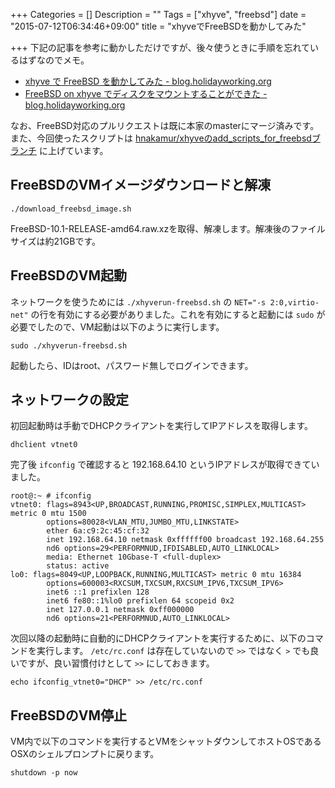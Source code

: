 +++
Categories = []
Description = ""
Tags = ["xhyve", "freebsd"]
date = "2015-07-12T06:34:46+09:00"
title = "xhyveでFreeBSDを動かしてみた"

+++
下記の記事を参考に動かしただけですが、後々使うときに手順を忘れているはずなのでメモ。

* [xhyve で FreeBSD を動かしてみた - blog.holidayworking.org](http://blog.holidayworking.org/entry/2015/06/27/xhyve_%E3%81%A7_FreeBSD_%E3%82%92%E5%8B%95%E3%81%8B%E3%81%97%E3%81%A6%E3%81%BF%E3%81%9F)
* [FreeBSD on xhyve でディスクをマウントすることができた - blog.holidayworking.org](http://blog.holidayworking.org/entry/2015/07/05/FreeBSD_on_xhyve_%E3%81%A7%E3%83%87%E3%82%A3%E3%82%B9%E3%82%AF%E3%82%92%E3%83%9E%E3%82%A6%E3%83%B3%E3%83%88%E3%81%99%E3%82%8B%E3%81%93%E3%81%A8%E3%81%8C%E3%81%A7%E3%81%8D%E3%81%9F)

なお、FreeBSD対応のプルリクエストは既に本家のmasterにマージ済みです。
また、今回使ったスクリプトは [hnakamur/xhyveのadd_scripts_for_freebsdブランチ](https://github.com/hnakamur/xhyve/tree/add_scripts_for_freebsd) に上げています。

## FreeBSDのVMイメージダウンロードと解凍

```
./download_freebsd_image.sh
```

FreeBSD-10.1-RELEASE-amd64.raw.xzを取得、解凍します。解凍後のファイルサイズは約21GBです。


## FreeBSDのVM起動

ネットワークを使うためには `./xhyverun-freebsd.sh` の `NET="-s 2:0,virtio-net"` の行を有効にする必要がありました。これを有効にすると起動には `sudo` が必要でしたので、VM起動は以下のように実行します。

```
sudo ./xhyverun-freebsd.sh
```

起動したら、IDはroot、パスワード無しでログインできます。

## ネットワークの設定

初回起動時は手動でDHCPクライアントを実行してIPアドレスを取得します。

```
dhclient vtnet0
```

完了後 `ifconfig` で確認すると 192.168.64.10 というIPアドレスが取得できていました。

```
root@:~ # ifconfig
vtnet0: flags=8943<UP,BROADCAST,RUNNING,PROMISC,SIMPLEX,MULTICAST> metric 0 mtu 1500
        options=80028<VLAN_MTU,JUMBO_MTU,LINKSTATE>
        ether 6a:c9:2c:45:cf:32
        inet 192.168.64.10 netmask 0xffffff00 broadcast 192.168.64.255
        nd6 options=29<PERFORMNUD,IFDISABLED,AUTO_LINKLOCAL>
        media: Ethernet 10Gbase-T <full-duplex>
        status: active
lo0: flags=8049<UP,LOOPBACK,RUNNING,MULTICAST> metric 0 mtu 16384
        options=600003<RXCSUM,TXCSUM,RXCSUM_IPV6,TXCSUM_IPV6>
        inet6 ::1 prefixlen 128
        inet6 fe80::1%lo0 prefixlen 64 scopeid 0x2
        inet 127.0.0.1 netmask 0xff000000
        nd6 options=21<PERFORMNUD,AUTO_LINKLOCAL>
```

次回以降の起動時に自動的にDHCPクライアントを実行するために、以下のコマンドを実行します。 `/etc/rc.conf` は存在していないので `>>` ではなく `>` でも良いですが、良い習慣付けとして `>>` にしておきます。

```
echo ifconfig_vtnet0="DHCP" >> /etc/rc.conf
```

## FreeBSDのVM停止

VM内で以下のコマンドを実行するとVMをシャットダウンしてホストOSであるOSXのシェルプロンプトに戻ります。

```
shutdown -p now
```


